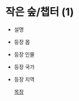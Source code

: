 # 작은 숲/챕터 (1)

- 설명
- 등장 몹
- 등장 인물
- 등장 국가
- 등장 지역
    
    [목장](%E1%84%8C%E1%85%A1%E1%86%A8%E1%84%8B%E1%85%B3%E1%86%AB%20%E1%84%89%E1%85%AE%E1%87%81%20%E1%84%8E%E1%85%A2%E1%86%B8%E1%84%90%E1%85%A5%20(1)%20ce8317d9fb2f45718eb0c13aac5a229b/%E1%84%86%E1%85%A9%E1%86%A8%E1%84%8C%E1%85%A1%E1%86%BC%20f852c9c63b314af0970d102caec764d8.md)